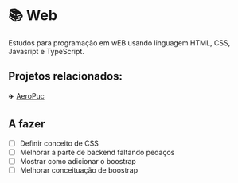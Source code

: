 # 📚 Web

Estudos para programação em wEB usando linguagem HTML, CSS, Javasript e TypeScript.

## Projetos relacionados:

:airplane: [AeroPuc](https://github.com/leogianfagna/AeroPuc)



## A fazer

* [ ] Definir conceito de CSS
* [ ] Melhorar a parte de backend faltando pedaços
* [ ] Mostrar como adicionar o boostrap
* [ ] Melhorar conceituação de boostrap
